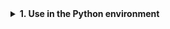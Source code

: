 <details>
<summary><strong>1. Use in the Python environment</strong></summary>

+ <details>
  <summary><strong>1.1. Import the module</strong></summary>

  # title 1
  content1
  ## subtitle 1
  content 1.1
  ## subtitle 2
  content 1.2
  # title 2
  content 2
  </details>

+ <details>
  <summary><strong>1.2. Export the module</strong></summary>
  content2
  </details>

</details>
